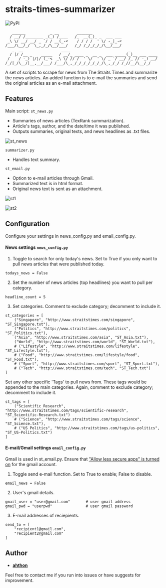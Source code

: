 # straits-times-summarizer

![PyPI](https://img.shields.io/pypi/pyversions/Django.svg)

       ______           _ __        _______
      / __/ /________ _(_) /____   /_  __(_)_ _  ___ ___
     _\ \/ __/ __/ _ `/ / __(_-<    / / / /  ' \/ -_|_-<
    /___/\__/_/  \_,_/_/\__/___/   /_/ /_/_/_/_/\__/___/
       _  __                 ____                          _
      / |/ /__ _    _____   / __/_ ____ _  __ _  ___ _____(_)__ ___ ____
     /    / -_) |/|/ (_-<  _\ \/ // /  ' \/  ' \/ _ `/ __/ /_ // -_) __/
    /_/|_/\__/|__,__/___/ /___/\_,_/_/_/_/_/_/_/\_,_/_/ /_//__/\__/_/

A set of scripts to scrape for news from The Straits Times and summarize the news articles. An added function is to e-mail the summaries and send the original articles as an e-mail attachment.

## Features

Main script: `st_news.py`
- Summaries of news articles (TexRank summarization).
- Article's tags, author, and the date/time it was published.
- Outputs summaries, original texts, and news headlines as .txt files.

![st_news](https://user-images.githubusercontent.com/32814703/34471824-89a95b10-ef8d-11e7-8b11-8c55aaf1276c.gif)


`summarizer.py`
- Handles text summary.

`st_email.py`
- Option to e-mail articles through Gmail.
- Summarized text is in html format.
- Original news text is sent as an attachment.

![st1](https://user-images.githubusercontent.com/32814703/34471794-73e9bd16-ef8c-11e7-930e-292b96ffa6f7.png)

![st2](https://user-images.githubusercontent.com/32814703/34471793-73646396-ef8c-11e7-89fc-7f61ae9f25ca.png)

## Configuration

Configure your settings in news_config.py and email_config.py.

#### News settings `news_config.py`

1. Toggle to search for only today's news. Set to True if you only want to pull news articles that were published today. 
```
todays_news = False
```

2. Set the number of news articles (top headlines) you want to pull per category.
```
headline_count = 5
```

3. Set categories. Comment to exclude category; decomment to include it.
```
st_categories = [
    ("Singapore", "http://www.straitstimes.com/singapore", "ST_Singapore.txt"),
    ("Politics", "http://www.straitstimes.com/politics", "ST_Politics.txt"),
    ("Asia", "http://www.straitstimes.com/asia", "ST_Asia.txt"),
    ("World", "http://www.straitstimes.com/world", "ST_World.txt"),
    # ("Lifestyle", "http://www.straitstimes.com/lifestyle", "ST_Lifestyle.txt"),
    # ("Food", "http://www.straitstimes.com/lifestyle/food", "ST_Food.txt"),
    # ("Sport", "http://www.straitstimes.com/sport", "ST_Sport.txt"),
    # ("Tech", "http://www.straitstimes.com/tech", "ST_Tech.txt")
]
```

Set any other specific 'Tags' to pull news from. These tags would be appended to the main categories. Again, comment to exclude category; decomment to include it.
```
st_tags = [
    ("Scientific Research", "http://www.straitstimes.com/tags/scientific-research", "ST_Scientific-Research.txt")
    # ("Science", "http://www.straitstimes.com/tags/science", "ST_Science.txt"),
    # ("US Politics", "http://www.straitstimes.com/tags/us-politics", "ST_US-Politics.txt")
]
```

#### E-mail/Gmail settings `email_config.py`

Gmail is used in st_email.py. Ensure that ["Allow less secure apps" is turned on](https://support.google.com/accounts/answer/6010255?hl=en) for the gmail account.

1. Toggle send e-mail function. Set to True to enable; False to disable.
```
email_news = False
```

2. User's gmail details.
```
gmail_user = "user@gmail.com"       # user gmail address
gmail_pwd = "userpwd"               # user gmail password
```

3. E-mail addresses of reciepients.
```
send_to = [
    "recipient1@gmail.com",
    "recipient2@gmail.com"
]
```

## Author

* [**ahthon**](https://github.com/ahthon)

Feel free to contact me if you run into issues or have suggests for improvement.
